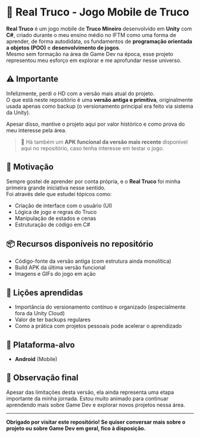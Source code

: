 # 🎴 Real Truco - Jogo Mobile de Truco

**Real Truco** é um jogo mobile de **Truco Mineiro** desenvolvido em **Unity** com **C#**, criado durante o meu ensino médio no IFTM como uma forma de aprender, de forma autodidata, os fundamentos de **programação orientada a objetos (POO)** e **desenvolvimento de jogos**.  
Mesmo sem formação na área de Game Dev na época, esse projeto representou meu esforço em explorar e me aprofundar nesse universo.

## ⚠️ Importante

Infelizmente, perdi o HD com a versão mais atual do projeto.  
O que está neste repositório é uma **versão antiga e primitiva**, originalmente usada apenas como backup (o versionamento principal era feito via sistema da Unity).

Apesar disso, mantive o projeto aqui por valor histórico e como prova do meu interesse pela área.

> 💾 Há também um **APK funcional da versão mais recente** disponível aqui no repositório, caso tenha interesse em testar o jogo.

## 🚀 Motivação

Sempre gostei de aprender por conta própria, e o **Real Truco** foi minha primeira grande iniciativa nesse sentido.  
Foi através dele que estudei tópicos como:

- Criação de interface com o usuário (UI)
- Lógica de jogo e regras do Truco
- Manipulação de estados e cenas
- Estruturação de código em C#

## 📦 Recursos disponíveis no repositório

- Código-fonte da versão antiga (com estrutura ainda monolítica)
- Build APK da última versão funcional
- Imagens e GIFs do jogo em ação 

## 🧠 Lições aprendidas

- Importância do versionamento contínuo e organizado (especialmente fora da Unity Cloud)
- Valor de ter backups regulares
- Como a prática com projetos pessoais pode acelerar o aprendizado

## 📱 Plataforma-alvo

- **Android** (Mobile)

## 📌 Observação final

Apesar das limitações desta versão, ela ainda representa uma etapa importante da minha jornada. Estou muito animado para continuar aprendendo mais sobre Game Dev e explorar novos projetos nessa área.

---

**Obrigado por visitar este repositório! Se quiser conversar mais sobre o projeto ou sobre Game Dev em geral, fico à disposição.**
